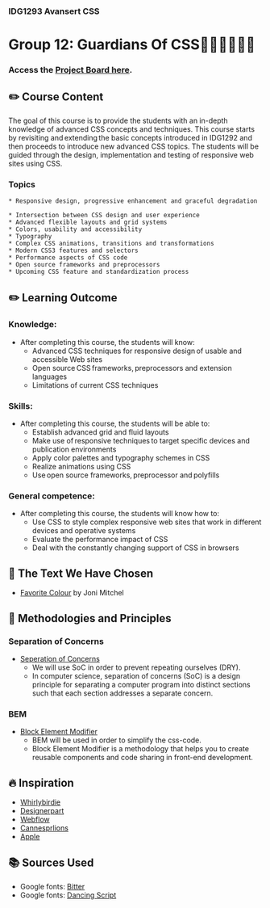 ### IDG1293 Avansert CSS
# Group 12: Guardians Of CSS:superhero_man::superhero_woman::superhero_man:
### Access the [Project Board here](https://github.com/SivertGullbergHansen/IDG_gc_1007_gc_12_GuardiansOfCSS/projects/1).

## :pencil2: Course Content
The goal of this course is to provide the students with an in-depth knowledge of advanced CSS concepts and techniques. This course starts by revisiting and extending the basic concepts introduced in IDG1292 and then proceeds to introduce new advanced CSS topics. The students will be guided through the design, implementation and testing of responsive web sites using CSS.

### Topics
    * Responsive design, progressive enhancement and graceful degradation  
    * Intersection between CSS design and user experience  
    * Advanced flexible layouts and grid systems  
    * Colors, usability and accessibility  
    * Typography  
    * Complex CSS animations, transitions and transformations  
    * Modern CSS3 features and selectors  
    * Performance aspects of CSS code  
    * Open source frameworks and preprocessors  
    * Upcoming CSS feature and standardization process

## :pencil2: Learning Outcome
### Knowledge:
* After completing this course, the students will know: 
    * Advanced CSS techniques for responsive design of usable and accessible Web sites  
    * Open source CSS frameworks, preprocessors and extension languages  
    * Limitations of current CSS techniques
### Skills:
* After completing this course, the students will be able to:
    * Establish advanced grid and fluid layouts  
    * Make use of responsive techniques to target specific devices and publication environments  
    * Apply color palettes and typography schemes in CSS  
    * Realize animations using CSS  
    * Use open source frameworks, preprocessor and polyfills

### General competence:
* After completing this course, the students will know how to:
    * Use CSS to style complex responsive web sites that work in different devices and operative systems  
    * Evaluate the performance impact of CSS  
    * Deal with the constantly changing support of CSS in browsers

## :pencil: The Text We Have Chosen
* [Favorite Colour](https://jonimitchell.com/music/song.cfm?id=296 "Favorite Colour")
by Joni Mitchel

## :pushpin: Methodologies and Principles

### Separation of Concerns
* [Seperation of Concerns](https://en.wikipedia.org/wiki/Separation_of_concerns)
    * We will use SoC in order to prevent repeating ourselves (DRY).
    * In computer science, separation of concerns (SoC) is a design principle for separating a computer program into distinct sections such that each section addresses a separate concern. 

### BEM
* [Block Element Modifier](https://9elements.com/bem-cheat-sheet/)
    * BEM will be used in order to simplify the css-code.
    * Block Element Modifier is a methodology that helps you to create reusable components and code sharing in front-end development.

## :fire: Inspiration
* [Whirlybirdie](https://whirlybirdie.com/)
* [Designerpart](https://designerpart.com/)
* [Webflow](https://webflow.com/interactions-animations)
* [Cannesprlions](https://cannesprlions.com/en/lionsnews/)
* [Apple](https://www.apple.com/ipad-air/)

## :books: Sources Used
* Google fonts: [Bitter](https://fonts.google.com/specimen/Bitter)
* Google fonts: [Dancing Script](https://fonts.google.com/specimen/Dancing+Script)
